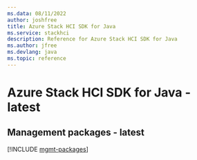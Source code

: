 ```yaml
---
ms.data: 08/11/2022
author: joshfree
title: Azure Stack HCI SDK for Java
ms.service: stackhci
description: Reference for Azure Stack HCI SDK for Java
ms.author: jfree
ms.devlang: java
ms.topic: reference
---
```

# Azure Stack HCI SDK for Java - latest

## Management packages - latest
[!INCLUDE [mgmt-packages](stack-hci-mgmt-index.md)]